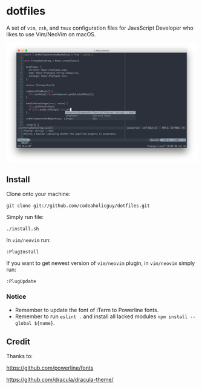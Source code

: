 # dotfiles
A set of `vim`, `zsh`, and `tmux` configuration files for JavaScript Developer who likes to use Vim/NeoVim on macOS.

![Screenshot](screenshot.png)

Install
-------

Clone onto your machine:

    git clone git://github.com/codeaholicguy/dotfiles.git

Simply run file:

    ./install.sh

In `vim/neovim` run:

    :PlugInstall

If you want to get newest version of `vim/neovim` plugin, in `vim/neovim` simply run:

    :PlugUpdate

### Notice

- Remember to update the font of iTerm to Powerline fonts.
- Remember to run `eslint .` and install all lacked modules `npm install --global ${name}`.

Credit
-------

Thanks to:

https://github.com/powerline/fonts

https://github.com/dracula/dracula-theme/


